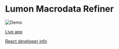 # Lumon Macrodata Refiner

![Demo](README.gif)

[Live app](https://passi.design/lab/lumon)

[React developer info](react.md)
